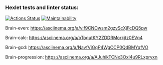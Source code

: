 ### Hexlet tests and linter status:
[![Actions Status](https://github.com/Duburamen/frontend-project-lvl1/workflows/hexlet-check/badge.svg)](https://github.com/Duburamen/frontend-project-lvl1/actions)
[![Maintainability](https://api.codeclimate.com/v1/badges/88f58717d87f7ec41d5b/maintainability)](https://codeclimate.com/github/Duburamen/frontend-project-lvl1/maintainability)

Brain-even:
https://asciinema.org/a/vif9CNOwsm2gzvScXjFcDQ5pw

Brain-calc:
https://asciinema.org/a/oToqutKY2ZDDRMorkjtz0EVq4

Brain-gcd:
https://asciinema.org/a/NavfViGqP4WgCCP0QdBMYqfVO

Brain-progression:
https://asciinema.org/a/AJuhikTCNx3OxI4u9RLxpryxn